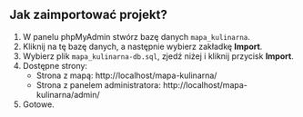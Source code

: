 ## Jak zaimportować projekt?

1. W panelu phpMyAdmin stwórz bazę danych `mapa_kulinarna`.
2. Kliknij na tę bazę danych, a następnie wybierz zakładkę **Import**.
3. Wybierz plik `mapa_kulinarna-db.sql`, zjedź niżej i kliknij przycisk **Import**.
4. Dostępne strony:
   - Strona z mapą: http://localhost/mapa-kulinarna/
   - Strona z panelem administratora: http://localhost/mapa-kulinarna/admin/
5. Gotowe.